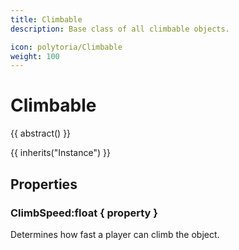 ```yaml
---
title: Climbable
description: Base class of all climbable objects.

icon: polytoria/Climbable
weight: 100
---
```


# Climbable

{{ abstract() }}

{{ inherits("Instance") }}

## Properties

### ClimbSpeed:float { property }

Determines how fast a player can climb the object.
